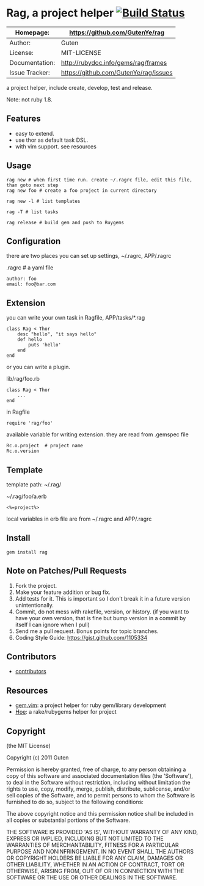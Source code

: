 # Rag, a project helper [![Build Status](https://secure.travis-ci.org/GutenYe/rag.png)](http://travis-ci.org/GutenYe/rag)

| Homepage:      |  https://github.com/GutenYe/rag       |
|----------------|---------------------------------------|
| Author:	       | Guten                                 |
| License:       | MIT-LICENSE                           |
| Documentation: | http://rubydoc.info/gems/rag/frames   |
| Issue Tracker: | https://github.com/GutenYe/rag/issues |

a project helper, include create, develop, test and release.

Note: not ruby 1.8.

Features
--------

* easy to extend.
* use thor as default task DSL.
* with vim support. see resources 

Usage
-----

	rag new # when first time run. create ~/.ragrc file, edit this file, than goto next step
	rag new foo # create a foo project in current directory

	rag new -l # list templates

	rag -T # list tasks

	rag release # build gem and push to Ruygems

Configuration
-------------

there are two places you can set up settings, ~/.ragrc, APP/.ragrc

.ragrc # a yaml file

	author: foo
	email: foo@bar.com

Extension
---------
 
you can write your own task in Ragfile, APP/tasks/\*.rag

	class Rag < Thor
		desc "hello", "it says hello"
		def hello
			puts 'hello'
		end
	end

or you can write a plugin.
	
lib/rag/foo.rb
	
	class Rag < Thor
		...
	end

in Ragfile

	require 'rag/foo'

available variable for writing extension. they are read from .gemspec file

	Rc.o.project  # project name
	Rc.o.version


Template
--------

template path: ~/.rag/

~/.rag/foo/a.erb

	<%=project%>

local variables in erb file are from ~/.ragrc and APP/.ragrc

Install
----------

	gem install rag

Note on Patches/Pull Requests
-----------------------------

1. Fork the project.
2. Make your feature addition or bug fix.
3. Add tests for it. This is important so I don't break it in a future version unintentionally.
4. Commit, do not mess with rakefile, version, or history. (if you want to have your own version, that is fine but bump version in a commit by itself I can ignore when I pull)
5. Send me a pull request. Bonus points for topic branches.
6. Coding Style Guide: https://gist.github.com/1105334

Contributors
------------

* [contributors](https://github.com/GutenYe/rag/contributors)

Resources
---------

* [gem.vim](https://github.com/GutenYe/gem.vim): a project helper for ruby gem/library development
* [Hoe](https://github.com/seattlerb/hoe): a rake/rubygems helper for project


Copyright
---------

(the MIT License)

Copyright (c) 2011 Guten

Permission is hereby granted, free of charge, to any person obtaining a copy of this software and associated documentation files (the 'Software'), to deal in the Software without restriction, including without limitation the rights to use, copy, modify, merge, publish, distribute, sublicense, and/or sell copies of the Software, and to permit persons to whom the Software is furnished to do so, subject to the following conditions:

The above copyright notice and this permission notice shall be included in all copies or substantial portions of the Software.

THE SOFTWARE IS PROVIDED 'AS IS', WITHOUT WARRANTY OF ANY KIND, EXPRESS OR IMPLIED, INCLUDING BUT NOT LIMITED TO THE WARRANTIES OF MERCHANTABILITY, FITNESS FOR A PARTICULAR PURPOSE AND NONINFRINGEMENT.  IN NO EVENT SHALL THE AUTHORS OR COPYRIGHT HOLDERS BE LIABLE FOR ANY CLAIM, DAMAGES OR OTHER LIABILITY, WHETHER IN AN ACTION OF CONTRACT, TORT OR OTHERWISE, ARISING FROM, OUT OF OR IN CONNECTION WITH THE SOFTWARE OR THE USE OR OTHER DEALINGS IN THE SOFTWARE.

